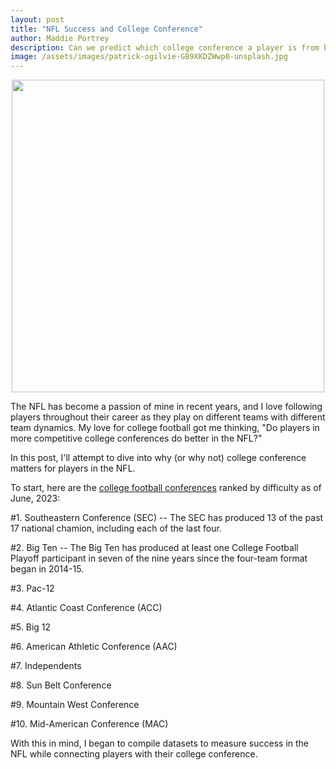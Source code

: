 ```yaml
---
layout: post
title: "NFL Success and College Conference"
author: Maddie Portrey
description: Can we predict which college conference a player is from by their success in the NFL?
image: /assets/images/patrick-ogilvie-GB9XKDZWwp0-unsplash.jpg
---
```


<p align="center">
<img src="https://raw.githubusercontent.com/maddiekkay/my386blog/main/assets/images/ameer-basheer-Yzef5dRpwWg-unsplash.jpg" alt="" style="width:500px;"/>
</p>

The NFL has become a passion of mine in recent years, and I love following players throughout their career as they play on different teams with different team dynamics. My love for college football got me thinking, "Do players in more competitive college conferences do better in the NFL?"

In this post, I'll attempt to dive into why (or why not) college conference matters for players in the NFL.

To start, here are the [college football conferences](https://247sports.com/longformarticle/college-football-power-rankings-sec-remains-toughest-conference-ahead-of-2023-season-per-phil-steele-212568334/#2194030) ranked by difficulty as of June, 2023:

#1. Southeastern Conference (SEC) -- The SEC has produced 13 of the past 17 national chamion, including each of the last four.

#2. Big Ten -- The Big Ten has produced at least one College Football Playoff participant in seven of the nine years since the four-team format began in 2014-15.

#3. Pac-12

#4. Atlantic Coast Conference (ACC)

#5. Big 12

#6. American Athletic Conference (AAC)

#7. Independents

#8. Sun Belt Conference

#9. Mountain West Conference

#10. Mid-American Conference (MAC)

With this in mind, I began to compile datasets to measure success in the NFL while connecting players with their college conference.